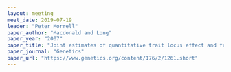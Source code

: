 ```yaml
---
layout: meeting
meet_date: 2019-07-19
leader: "Peter Morrell"
paper_author: "Macdonald and Long"
paper_year: "2007"
paper_title: "Joint estimates of quantitative trait locus effect and frequency using synthetic recombinant populations of <i>Drosophila melanogaster</i>"
paper_journal: "Genetics"
paper_url: "https://www.genetics.org/content/176/2/1261.short"
---
```

